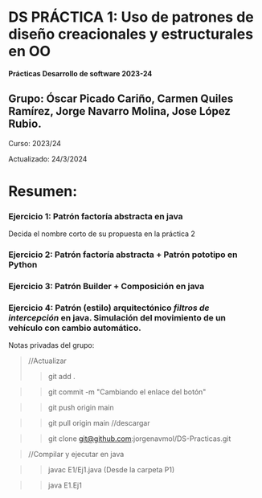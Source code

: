 # DS PRÁCTICA 1: Uso de patrones de diseño creacionales y estructurales en OO
**Prácticas Desarrollo de software 2023-24** 

## Grupo: Óscar Picado Cariño, Carmen Quiles Ramírez, Jorge Navarro Molina, Jose López Rubio.

Curso: 2023/24 

Actualizado: 24/3/2024

# Resumen: 
### Ejercicio 1: Patrón factoría abstracta en java
Decida el nombre corto de su propuesta en la práctica 2

### Ejercicio 2: Patrón factoría abstracta + Patrón pototipo en Python

### Ejercicio 3: Patrón Builder + Composición en java

### Ejercicio 4: Patrón (estilo) arquitectónico _filtros de intercepción_ en java. Simulación del movimiento de un vehículo con cambio automático.











Notas privadas del grupo:
>//Actualizar
>>git add . 

>>git commit -m "Cambiando el enlace del botón"

>>git push origin main

>>git pull origin main //descargar

>>git clone git@github.com:jorgenavmol/DS-Practicas.git

>//Compilar y ejecutar en java

>>javac E1/Ej1.java (Desde la carpeta P1)

>>java E1.Ej1



